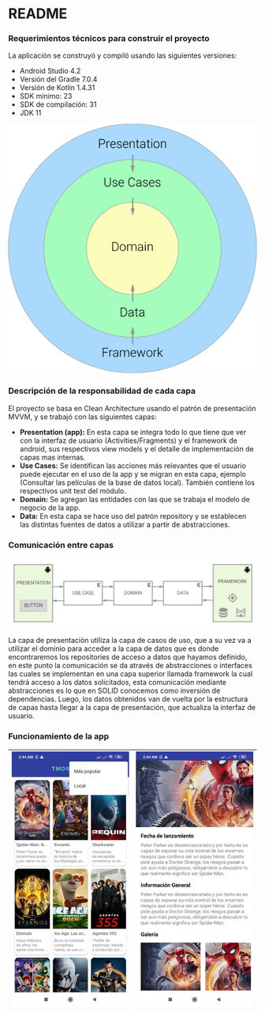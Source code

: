 # README #

### Requerimientos técnicos para construir el proyecto ###

La aplicación se construyó y compiló usando las siguientes versiones:

* Android Studio 4.2
* Versión del Gradle 7.0.4
* Versión de Kotlin 1.4.31
* SDK mínimo: 23
* SDK de compilación: 31
* JDK 11

![Getting Started](./images/clean.png)

### Descripción de la responsabilidad de cada capa ###

El proyecto se basa en Clean Architecture usando el patrón de presentación MVVM, y se trabajó con las siguientes capas:

* **Presentation (app):** En esta capa se integra todo lo que tiene que ver con la interfaz de usuario (Activities/Fragments) y el framework de android, sus respectivos view models y el detalle de implementación de capas mas internas.
* **Use Cases:** Se identifican las acciones más relevantes que el usuario puede ejecutar en el uso de la app y se migran en esta capa, ejemplo (Consultar las películas de la base de datos local). También contiene los respectivos unit test del módulo.
* **Domain:** Se agregan las entidades con las que se trabaja el modelo de negocio de la app.
* **Data:** En esta capa se hace uso del patrón repository y se establecen las distintas fuentes de datos a utilizar a partir de abstracciones.

### Comunicación entre capas ###

![Getting Started](./images/clean_comunication.png)

La capa de presentación utiliza la capa de casos de uso, que a su vez va a utilizar el dominio para acceder a la capa de datos que es donde encontraremos los repositories de acceso a datos que hayamos definido, en este punto la comunicación se da através de abstracciones o interfaces las cuales se implementan en una capa superior llamada framework la cual tendrá acceso a los datos solicitados, esta comunicación mediante abstracciones es lo que en SOLID conocemos como inversión de dependencias. Luego, los datos obtenidos van de vuelta por la estructura de capas hasta llegar a la capa de presentación, que actualiza la interfaz de usuario.

### Funcionamiento de la app ###

| ![Getting Started](./images/screen1.jpeg) | ![Getting Started](./images/screen2.jpeg) |
| ------------- | ------------- |
